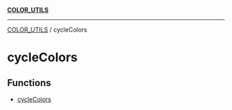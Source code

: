 [**COLOR_UTILS**](../README.md)

***

[COLOR_UTILS](../README.md) / cycleColors

# cycleColors

## Functions

- [cycleColors](functions/cycleColors.md)
